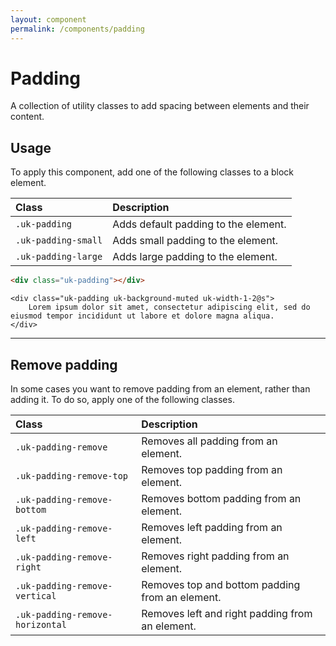 ```yaml
---
layout: component
permalink: /components/padding
---
```


# Padding

<p class="uk-text-lead">A collection of utility classes to add spacing between elements and their content.</p>

## Usage

To apply this component, add one of the following classes to a block element.

| Class               | Description                          |
|:--------------------|:-------------------------------------|
| `.uk-padding`       | Adds default padding to the element. |
| `.uk-padding-small` | Adds small padding to the element.   |
| `.uk-padding-large` | Adds large padding to the element.   |

```html
<div class="uk-padding"></div>
```

```example
<div class="uk-padding uk-background-muted uk-width-1-2@s">
    Lorem ipsum dolor sit amet, consectetur adipiscing elit, sed do eiusmod tempor incididunt ut labore et dolore magna aliqua.
</div>
```

***

## Remove padding

In some cases you want to remove padding from an element, rather than adding it. To do so, apply one of the following classes.

| Class                           | Description                                     |
|:--------------------------------|:------------------------------------------------|
| `.uk-padding-remove`            | Removes all padding from an element.            |
| `.uk-padding-remove-top`        | Removes top padding from an element.            |
| `.uk-padding-remove-bottom`     | Removes bottom padding from an element.         |
| `.uk-padding-remove-left`       | Removes left padding from an element.           |
| `.uk-padding-remove-right`      | Removes right padding from an element.          |
| `.uk-padding-remove-vertical`   | Removes top and bottom padding from an element. |
| `.uk-padding-remove-horizontal` | Removes left and right padding from an element. |
